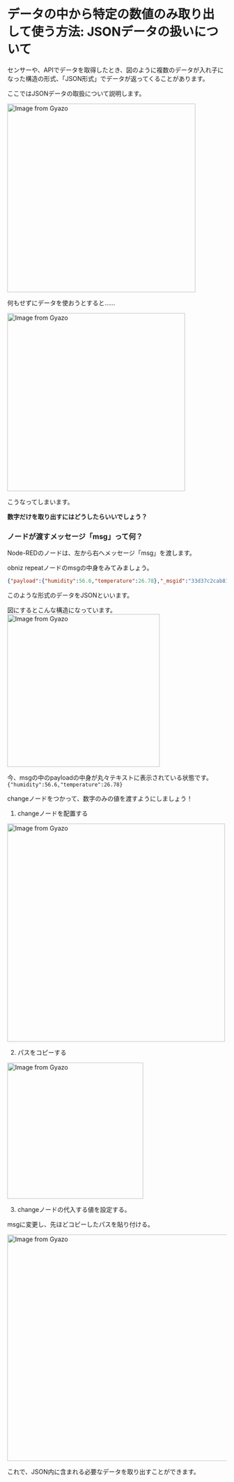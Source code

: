 # データの中から特定の数値のみ取り出して使う方法: JSONデータの扱いについて


センサーや、APIでデータを取得したとき、図のように複数のデータが入れ子になった構造の形式、「JSON形式」でデータが返ってくることがあります。

ここではJSONデータの取扱について説明します。

<a href="https://gyazo.com/19e6853559ea5c1354c612a188e7dc18"><img src="https://i.gyazo.com/19e6853559ea5c1354c612a188e7dc18.png" alt="Image from Gyazo" width="432"/></a>



何もせずにデータを使おうとすると......

<a href="https://gyazo.com/bc784ede411be0e701fd0fd9841b88a2"><img src="https://i.gyazo.com/bc784ede411be0e701fd0fd9841b88a2.png" alt="Image from Gyazo" width="408"/></a>

こうなってしまいます。



**数字だけを取り出すにはどうしたらいいでしょう？**


### ノードが渡すメッセージ「msg」って何？

Node-REDのノードは、左から右へメッセージ「msg」を渡します。

obniz repeatノードのmsgの中身をみてみましょう。

```json
{"payload":{"humidity":56.6,"temperature":26.78},"_msgid":"33d37c2cab810345"}

```

このような形式のデータをJSONといいます。


図にするとこんな構造になっています。
<a href="https://gyazo.com/4c7275a23caf7364cc657954c89eee47"><img src="https://i.gyazo.com/4c7275a23caf7364cc657954c89eee47.png" alt="Image from Gyazo" width="350"/></a>


今、msgの中のpayloadの中身が丸々テキストに表示されている状態です。
`{"humidity":56.6,"temperature":26.78}`


changeノードをつかって、数字のみの値を渡すようにしましょう！


 1. changeノードを配置する

<a href="https://gyazo.com/cb595807ffc979383f0229e15fb991ea"><img src="https://i.gyazo.com/cb595807ffc979383f0229e15fb991ea.png" alt="Image from Gyazo" width="500"/></a>

2. パスをコピーする

<a href="https://gyazo.com/2a4476e189515b7858f6c0bd14e56bbe"><img src="https://i.gyazo.com/2a4476e189515b7858f6c0bd14e56bbe.png" alt="Image from Gyazo" width="312"/></a>

3. changeノードの代入する値を設定する。

msgに変更し、先ほどコピーしたパスを貼り付ける。

<a href="https://gyazo.com/dae413fefd17d4b9911329a1b540db0e"><img src="https://i.gyazo.com/dae413fefd17d4b9911329a1b540db0e.png" alt="Image from Gyazo" width="519"/></a>




これで、JSON内に含まれる必要なデータを取り出すことができます。